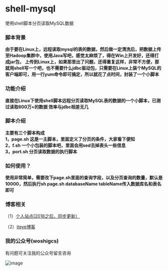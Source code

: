 # shell-mysql
使用shell脚本分页读取MySQL数据

### 脚本背景
**由于要在Linux上，远程读取mysql的表的数据，然后做一定清洗后，把数据上传至Hadoop集群中，使用Java写吧，感觉太麻烦了，得在Win上开发好，还得打成jar包，
上传到Linux上，如果那里出了问题，还得重复这样，非常不方便，那就用shell写一个吧，也不需要什么jdbc驱动包，只需要在Linux上装个MySQL的
客户端即可，用一行yum命令即可搞定，所以就花了点时间，封装了一个小脚本**

### 功能介绍
**直接在Linux下使用shell脚本远程分页读取MySQL表的数据的一个小脚本，已测过读取600万+的数据
效率与jdbc相差无几**

### 脚本介绍
**主要有三个脚本构成<br/>1，page.sh 这是一主脚本，里面定义了分页的条件，大家看下便知<br/>2，f.sh   一个小包装的脚本吧，里面会用sed去掉表头一些信息<br/>3，port.sh  分页读取数据的执行脚本<br/>**


### 如何使用？
**使用非常简单，需要改下page.sh里面的查询字段，以及分页查询的数量，默认是10000，然后执行sh page.sh databaseName tableName传入数据库名和表名即可**

### 博客相关

（1）[个人站点(2018之后，同步更新）](http://8090nixi.com/) 

（2）[iteye博客](<http://qindongliang.iteye.com/>)  






### 我的公众号(woshigcs)

有问题可关注我的公众号留言咨询

![image](https://github.com/qindongliang/answer_sheet_scan/blob/master/imgs/gcs.jpg)
